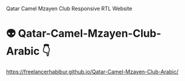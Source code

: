 
Qatar Camel Mzayen Club Responsive RTL Website
# 👽 Qatar-Camel-Mzayen-Club-Arabic 👇
https://freelancerhabibur.github.io/Qatar-Camel-Mzayen-Club-Arabic/
